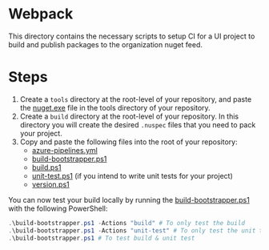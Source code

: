 # Webpack
This directory contains the necessary scripts to setup CI for a UI project to build and publish packages to the organization nuget feed.

# Steps
1. Create a `tools` directory at the root-level of your repository, and paste the [nuget.exe](nuget.exe) file in the tools directory of your repository.
2. Create a `build` directory at the root-level of your repository. In this directory you will create the desired `.nuspec` files that you need to pack your project.
3. Copy and paste the following files into the root of your repository:
    * [azure-pipelines.yml](azure-pipelines.yml)
    * [build-bootstrapper.ps1](build-bootstrapper.ps1)
    * [build.ps1](build.ps1)
    * [unit-test.ps1](unit-test.ps1) (if you intend to write unit tests for your project)
    * [version.ps1](version.ps1)

You can now test your build locally by running the [build-bootstrapper.ps1](build-bootstrapper.ps1) with the following PowerShell:
``` PowerShell
.\build-bootstrapper.ps1 -Actions "build" # To only test the build
.\build-bootstrapper.ps1 -Actions "unit-test" # To only test the unit testing
.\build-bootstrapper.ps1 # To test build & unit test
```